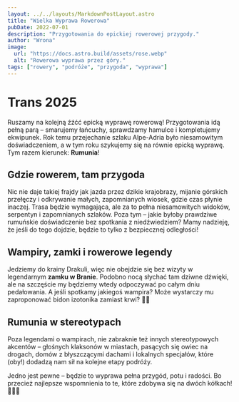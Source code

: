 ```yaml
---
layout: ../../layouts/MarkdownPostLayout.astro
title: "Wielka Wyprawa Rowerowa"
pubDate: 2022-07-01
description: "Przygotowania do epickiej rowerowej przygody."
author: "Wrona"
image:
  url: "https://docs.astro.build/assets/rose.webp"
  alt: "Rowerowa wyprawa przez góry."
tags: ["rowery", "podróże", "przygoda", "wyprawa"]
---
```


# Trans 2025

Ruszamy na kolejną źźćć epicką wyprawę rowerową! Przygotowania idą pełną parą – smarujemy łańcuchy, sprawdzamy hamulce i kompletujemy ekwipunek. Rok temu przejechanie szlaku Alpe-Adria było niesamowitym doświadczeniem, a w tym roku szykujemy się na równie epicką wyprawę. Tym razem kierunek: **Rumunia**!

## Gdzie rowerem, tam przygoda

Nic nie daje takiej frajdy jak jazda przez dzikie krajobrazy, mijanie górskich przełęczy i odkrywanie małych, zapomnianych wiosek, gdzie czas płynie inaczej. Trasa będzie wymagająca, ale za to pełna niesamowitych widoków, serpentyn i zapomnianych szlaków. Poza tym – jakie byłoby prawdziwe rumuńskie doświadczenie bez spotkania z niedźwiedziem? Mamy nadzieję, że jeśli do tego dojdzie, będzie to tylko z bezpiecznej odległości!

## Wampiry, zamki i rowerowe legendy

Jedziemy do krainy Drakuli, więc nie obejdzie się bez wizyty w legendarnym **zamku w Branie**. Podobno nocą słychać tam dziwne dźwięki, ale na szczęście my będziemy wtedy odpoczywać po całym dniu pedałowania. A jeśli spotkamy jakiegoś wampira? Może wystarczy mu zaproponować bidon izotonika zamiast krwi? 🤷‍♂️

## Rumunia w stereotypach

Poza legendami o wampirach, nie zabraknie też innych stereotypowych akcentów – głośnych klaksonów w miastach, pasących się owiec na drogach, domów z błyszczącymi dachami i lokalnych specjałów, które (oby!) dodadzą nam sił na kolejne etapy podróży.

Jedno jest pewne – będzie to wyprawa pełna przygód, potu i radości. Bo przecież najlepsze wspomnienia to te, które zdobywa się na dwóch kółkach! 🚴‍♂️🔥
